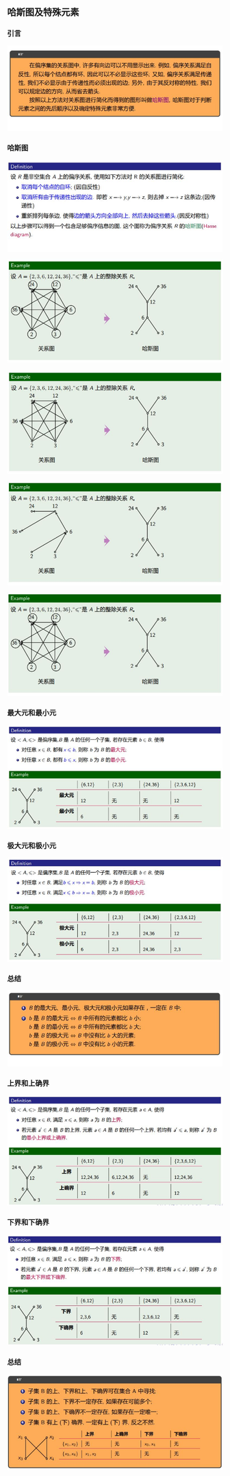 ## 哈斯图及特殊元素
### 引言
![23](https://github.com/Alex5Moon/mooc/blob/master/DiscreteMathematics/5SpecialRelationship_Function/pic/23.JPG)
### 哈斯图
![24](https://github.com/Alex5Moon/mooc/blob/master/DiscreteMathematics/5SpecialRelationship_Function/pic/24.JPG)
> 
![25](https://github.com/Alex5Moon/mooc/blob/master/DiscreteMathematics/5SpecialRelationship_Function/pic/25.JPG)
> 
![26](https://github.com/Alex5Moon/mooc/blob/master/DiscreteMathematics/5SpecialRelationship_Function/pic/26.JPG)
> 
![27](https://github.com/Alex5Moon/mooc/blob/master/DiscreteMathematics/5SpecialRelationship_Function/pic/27.JPG)
> 
![28](https://github.com/Alex5Moon/mooc/blob/master/DiscreteMathematics/5SpecialRelationship_Function/pic/28.JPG)
### 最大元和最小元
![29](https://github.com/Alex5Moon/mooc/blob/master/DiscreteMathematics/5SpecialRelationship_Function/pic/29.JPG)
### 极大元和极小元
![30](https://github.com/Alex5Moon/mooc/blob/master/DiscreteMathematics/5SpecialRelationship_Function/pic/30.JPG)
### 总结
![31](https://github.com/Alex5Moon/mooc/blob/master/DiscreteMathematics/5SpecialRelationship_Function/pic/31.JPG)
### 上界和上确界
![32](https://github.com/Alex5Moon/mooc/blob/master/DiscreteMathematics/5SpecialRelationship_Function/pic/32.JPG)
### 下界和下确界
![33](https://github.com/Alex5Moon/mooc/blob/master/DiscreteMathematics/5SpecialRelationship_Function/pic/33.JPG)
### 总结
![34](https://github.com/Alex5Moon/mooc/blob/master/DiscreteMathematics/5SpecialRelationship_Function/pic/34.JPG)

